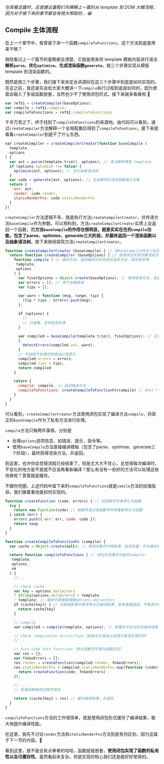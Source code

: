 *在观看这篇时，还是建议童鞋们先睇睇上一篇的从 template 到 DOM 大概流程，因为对于接下来的章节都会有很大帮助的... 😂*

## Compile 主体流程

在上一个章节中，我曾留下来一个函数`compileToFunctions`，这个方法到底是用来干嘛？

相信看过上一个篇节的童鞋都会清楚，它就是用来将 template 模板内容进行语法**解析`parse`、优化`optimise`、生成渲染函数`generate`**，按三个步骤实现从模板 template 到渲染函数的。

既然是按三个步骤，我们接下来肯定会讲源码在这三个步骤中到底是如何实现的。在这之前，我还是先会给大家大概讲一下`compile`执行过程到底是如何的，因为里面会融入了多层函数嵌套，当然也少不了使用闭包形式。接下来就来看看啦 🤔

```javascript
var ref$1 = createCompiler(baseOptions);
var compile = ref$1.compile;
var compileToFunctions = ref$1.compileToFunctions
```

千辛万苦之下，终于找到了`compileToFunctions`的来源地。由代码可以看到，通过`createCompiler`方法解释一个全局配置后得到了`compileToFuntions`，接下来就看看`createCompiler`到底干了什么东西。

```javascript
var createCompiler = createCompilerCreator(function baseCompile (
  template,
  options
) {
  var ast = parse(template.trim(), options); // 语法解析模板 template
  if (options.optimize !== false) { 
    optimize(ast, options); // 优化抽象语法树
  }
  var code = generate(ast, options); // 生成最终的渲染函数相关对象
  return {
    ast: ast,
    render: code.render,
    staticRenderFns: code.staticRenderFns
  }
})
```

`createCompiler`方法逻辑不多，就是执行方法`createCompilerCreator`，并传递方法`baseCompile`作为参数。可以预料到，方法`createCompilerCreator`实质上会返回一个函数，而**方法`baseCompile`的作用也很明显，就是实实在在的`compile`功能，包含了parse、optimise、generate三大阶段，并最终返回一个渲染函数以及抽象语法树**。接下来继续探究方法`createCompilerCreator`。

```javascript
function createCompilerCreator (baseCompile) { // 将baseCompile作为了私有方法
  return function createCompiler (baseOptions) { // 使用闭包实现创建渲染方法
    function compile ( // 编译方法，返回编译后的信息如渲染方法、错误信息等
     template,
     options
    ) {
      var finalOptions = Object.create(baseOptions); // 使用继承方式，浅复制baseOptions全局基础配置
      var errors = []; // 用于存储错误
      var tips = [];

      var warn = function (msg, range, tip) {
        (tip ? tips : errors).push(msg);
      };

      if (options) {
        // ...
        // 已省略，选项信息处理
      }

      var compiled = baseCompile(template.trim(), finalOptions); // 正式开始对模板进行编译（包括parse、optimise、generate三个阶段）
      {
        detectErrors(compiled.ast, warn);
      }
      // 开始赋予处理后的错误以及提示
      compiled.errors = errors;
      compiled.tips = tips;
      return compiled
    }

    return {
      compile: compile, // 返回编译方法
      compileToFunctions: createCompileToFunctionFn(compile) // what？干么用的
    }
  }
}
```

可以看到，`createCompilerCreator`方法使用闭包实现了编译方法`compile`，将真正的`baseCompile`作为了私有方法进行处理。

`compile`方法只做两件事情，分别是

- 处理`options`选项信息，如错误、提示、指令等。
- 使用`baseCompile`方法直接编译模板（包含了parse、optimise、generate三个阶段），最终获得渲染方法，并返回。

到这里，也许你会觉得流程已经结束了，但是尤大大不甘心，总觉得每次编译时，不变化的地方是不是就不应该再重新编译？那么有没有一些好的方法可以处理这些场景呢？答案就是缓存。

不跟你兜圈，上述代码中留下来的`compileToFunctions`就是`comile`方法的加强版 😄。我们接着看他是如何实现的。

```javascript
function createFunction (code, errors) { // 将函数字符串转化为函数
  try {
    return new Function(code) // 根据传递过来函数字符串重新转化为函数
  } catch (err) {
    errors.push({ err: err, code: code });
    return noop
  }
}

function createCompileToFunctionFn (compile) {
  var cache = Object.create(null); // 用纯对象作为映射表，私有变量，作为缓存用的

  return function compileToFunctions ( // 闭包实现缓存功能的compile
   template,
   options,
   vm
  ) {
    // ...

    // check cache
    var key = options.delimiters
    ? String(options.delimiters) + template
    : template; // 缓存中直接是根据options.delimiters
    if (cache[key]) { // 判断映射表中是否有对应编译结果，若有直接返回，不再进行编译
      return cache[key]
    }

    // compile
    var compiled = compile(template, options); // 若缓存中无对应的编译结果，则开始编译

    // check compilation errors/tips（检查对比错误以及提示是否处理完毕）
  	// ...

    // turn code into functions（转化函数字符串为函数形式）
    var res = {};
    var fnGenErrors = [];
    res.render = createFunction(compiled.render, fnGenErrors);
    res.staticRenderFns = compiled.staticRenderFns.map(function (code) {
      return createFunction(code, fnGenErrors)
    });

   	// ...
    // 处理函数编译过程的错误

    return (cache[key] = res) // 缓存编译结果，并返回
  }
}
```

`compileToFunctions`方法的工作很简单，就是使用闭包形式缓存了编译结果，极大地提升编译性能。

在这里，我先不讨论`render`方法和`staticRenderFns`方法到底有何区别，因为这属于下一节的内容。🤔

看到这里，是不是会有点晕晕的哈哈，函数层层嵌套，**使用闭包实现了函数的私有性以及可缓存性**。虽然看起来复杂，但是实现的核心我们还是能好好使用的。